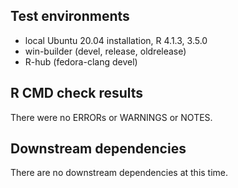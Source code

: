## Test environments

- local Ubuntu 20.04 installation, R 4.1.3, 3.5.0
- win-builder (devel, release, oldrelease)
- R-hub (fedora-clang devel)

## R CMD check results

There were no ERRORs or WARNINGS or NOTES.

## Downstream dependencies

There are no downstream dependencies at this time.
